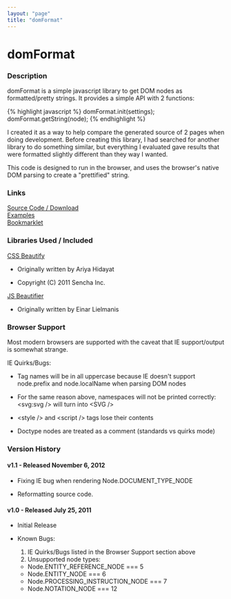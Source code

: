 ```yaml
---
layout: "page"
title: "domFormat"
---
```

domFormat
===================


### Description ###

domFormat is a simple javascript library to get DOM nodes as formatted/pretty
strings.  It provides a simple API with 2 functions:  

{% highlight javascript %}
domFormat.init(settings);
domFormat.getString(node);
{% endhighlight %}

I created it as a way to help compare the generated source of 2 pages when
doing development.  Before creating this library, I had searched for another
library to do something similar, but everything I evaluated gave results
that were formatted slightly different than they way I wanted.  
  
This code is designed to run in the browser, and uses the browser's native 
DOM parsing to create a "prettified" string.  


### Links ###

[Source Code / Download](https://github.com/skratchdot/domFormat/)  
[Examples](http://skratchdot.github.com/domFormat/examples/index-html5.html)  
[Bookmarklet](http://skratchdot.github.com/domFormat/bookmarklet/index.html)

### Libraries Used / Included ###

[CSS Beautify](https://github.com/senchalabs/cssbeautify)

- Originally written by Ariya Hidayat

- Copyright (C) 2011 Sencha Inc.  

[JS Beautifier](https://github.com/einars/js-beautify)

- Originally written by Einar Lielmanis


### Browser Support ###

Most modern browsers are supported with the caveat that IE support/output
is somewhat strange.  
  
IE Quirks/Bugs:  

* Tag names will be in all uppercase because IE doesn't support 
  node.prefix and node.localName when parsing DOM nodes

* For the same reason above, namespaces will not be printed 
  correctly: &lt;svg:svg /&gt; will turn into &lt;SVG /&gt;

* &lt;style /&gt; and &lt;script /&gt; tags lose their contents

* Doctype nodes are treated as a comment (standards vs quirks mode)


### Version History ###

#### v1.1 - Released November 6, 2012 ####

* Fixing IE bug when rendering Node.DOCUMENT_TYPE_NODE

* Reformatting source code.

#### v1.0 - Released July 25, 2011 ####

* Initial Release

* Known Bugs:  

  1. IE Quirks/Bugs listed in the Browser Support section above
  2. Unsupported node types:  
    *  Node.ENTITY_REFERENCE_NODE === 5
    *  Node.ENTITY_NODE === 6
    *  Node.PROCESSING_INSTRUCTION_NODE === 7
    *  Node.NOTATION_NODE === 12

